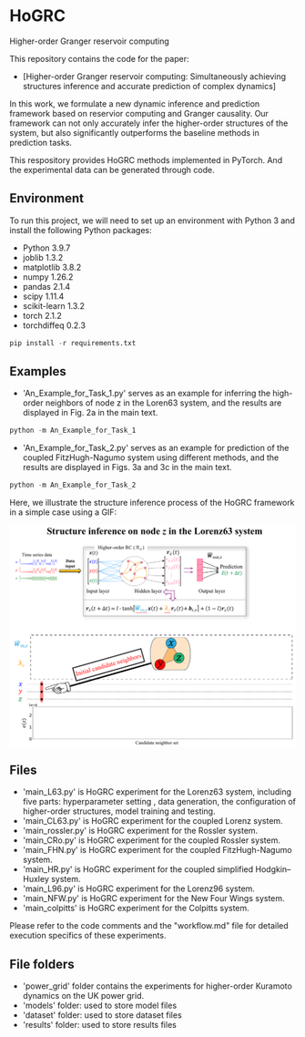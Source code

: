 # HoGRC
Higher-order Granger reservoir computing

This repository contains the code for the paper:
- [Higher-order Granger reservoir computing: Simultaneously achieving structures inference and accurate prediction of complex dynamics]

In this work, we formulate a new dynamic inference and prediction framework based on reservior computing and Granger causality. 
Our framework can not only accurately infer the higher-order structures of the system, but also significantly outperforms the baseline methods in prediction tasks. 

This respository provides HoGRC methods implemented in PyTorch. And the experimental data can be generated through code.

## Environment 
To run this project, we will need to set up an environment with Python 3 and install the following Python packages:
- Python 3.9.7
- joblib 1.3.2
- matplotlib 3.8.2
- numpy 1.26.2
- pandas 2.1.4
- scipy 1.11.4
- scikit-learn 1.3.2
- torch 2.1.2
- torchdiffeq 0.2.3

```python
pip install -r requirements.txt
```

## Examples
- 'An_Example_for_Task_1.py' serves as an example for inferring the high-order neighbors of node z in the Loren63 system, and the results are displayed in Fig. 2a in the main text.
```python
python -m An_Example_for_Task_1
```
- 'An_Example_for_Task_2.py' serves as an example for prediction of the coupled FitzHugh-Nagumo system using different methods, and the results are displayed in Figs. 3a and 3c in the main text.
```python
python -m An_Example_for_Task_2
```

Here, we illustrate the structure inference process of the HoGRC framework in a simple case using a GIF: 
<p align="center">
<img align="middle" src="https://github.com/CsnowyLstar/HoGRC/blob/main/Simple_example.gif" alt="HoGRC Demo" width="700" />
</p>


## Files
- 'main_L63.py' is HoGRC experiment for the Lorenz63 system, including five parts: hyperparameter setting , data generation, the configuration of higher-order structures, model training and testing.
- 'main_CL63.py' is HoGRC experiment for the coupled Lorenz system.
- 'main_rossler.py' is HoGRC experiment for the Rossler system.
- 'main_CRo.py' is HoGRC experiment for the coupled Rossler system.
- 'main_FHN.py' is HoGRC experiment for the coupled FitzHugh-Nagumo system.
- 'main_HR.py' is HoGRC experiment for the coupled simplified Hodgkin–Huxley system.
- 'main_L96.py' is HoGRC experiment for the Lorenz96 system.
- 'main_NFW.py' is HoGRC experiment for the New Four Wings system.
- 'main_colpitts' is HoGRC experiment for the Colpitts system.

Please refer to the code comments and the "workflow.md" file for detailed execution specifics of these experiments.

## File folders
- 'power_grid' folder contains the experiments for higher-order Kuramoto dynamics on the UK power grid.
- 'models' folder: used to store model files
- 'dataset' folder: used to store dataset files
- 'results' folder: used to store results files
